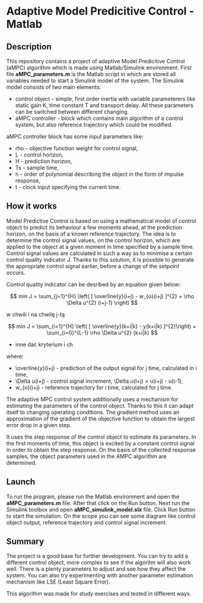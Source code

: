 # Adaptive Model Predicitive Control - Matlab

## Description

This repository contains a project of adaptive Model Predicitive Control (aMPC) algorithm which is made using Matlab/Simulink environment. First file **aMPC_parameters.m** is the Matlab script in which are stored all variables needed to start a Simulink model of the system. The Simulink model consists of two main elements:
  - control object - simple, first order inertia with variable parameterers like static gain K, time constant T and transport delay. All these parameters can be switched between different changing. 
  - aMPC controller - block which contains main algorithm of a control system, but also reference trajectory which could be modified.

aMPC controller block has some input parameters like:
  - rho - objective function weight for control signal,
  - L - control horizon,
  - H - prediction horizon,
  - Ts - sample time,
  - n - order of polynomial describing the object in the form of impulse response,
  - t - clock input specifying the current time.

## How it works

Model Predictive Control is based on using a mathematical model of control object to predict its behaviour a few moments ahead, at the prediction horizon, on the basis of a known reference trajectory. The idea is to determine the control signal values, on the control horizon, which are applied to the object at a given moment in time specified by a sample time. Control signal values are calculated in such a way as to minimise a certain control quality indicator J. Thanks to this solution, it is possible to generate the appropriate control signal earlier, before a change of the setpoint occurs. 

Control quality indicator can be desribed by an equation given below:

$$ min  J = \sum_{j=1}^{H} \left( [ \overline{y}(i+j) - w_{o}(i+j) ]^{2} + \rho \Delta u^{2} (i+j-1) \right) $$ 

w chwili i na chwilę j-tą

$$ min  J = \sum_{i=1}^{H} \left( [ \overline{y}(k+i|k) - y(k+i|k) ]^{2}\right) + \sum_{i=0}^{L-1} \rho \Delta u^{2} (k+i|k) $$ 

- inne dać kryterium i ch

where:
- \overline{y}(i+j) - prediction of the output signal for j time, calculated in i time,
- \Delta u(i+j) - control signal increment, \Delta u(i+j) = u(i+j) - u(i-1),
- w_{o}(i+j) - reference trajectory for i time, calculated for j time.

The adaptive MPC control system additionally uses a mechanism for estimating the parameters of the control object. Thanks to this it can adapt itself to changing operating conditions. The gradient method uses an approximation of the gradient of the objective function to obtain the largest error drop in a given step.

It uses the step response of the control object to estimate its parameters. In the first moments of time, this object is excited by a constant control signal in order to obtain the step response. On the basis of the collected response samples, the object parameters used in the AMPC algorithm are determined.

## Launch

To run the program, please run the Matlab environment and open the **aMPC_parameters.m** file. After that click on the Run button. Next run the Simulink toolbox and open **aMPC_simulink_model.slx** file. Click Run button to start the simulation. On the scope you can see some diagram like control object output, reference trajectory and control signal increment. 

## Summary

The project is a good base for further development. You can try to add a different control object, more complex to see if the algoritm will also work well. There is a plenty parameters to adjust and see how they affect the system. You can also try experimenting with another parameter estimation mechanism like LSE (Least Square Error).

This algorithm was made for study exercises and tested in different ways.
